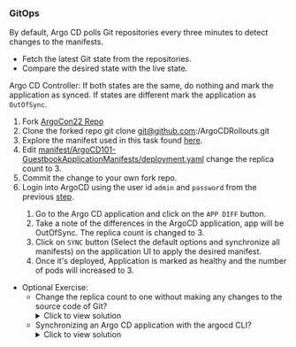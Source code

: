 ### GitOps
By default, Argo CD polls Git repositories every three minutes to detect changes to the manifests.
- Fetch the latest Git state from the repositories.
- Compare the desired state with the live state.

Argo CD Controller:
If both states are the same, do nothing and mark the application as synced.
If states are different mark the application as `OutOfSync`.


1. Fork [ArgoCon22 Repo](https://github.com/argocon22Workshop/ArgoCDRollouts)
1. Clone the forked repo git clone git@github.com:<username>/ArgoCDRollouts.git
1. Explore the manifest used in this task found [here](https://github.com/argocon22Workshop/ArgoCDRollouts/tree/main/manifests/ArgoCD101-GuestbookApplicationManifests).
1. Edit [manifest/ArgoCD101-GuestbookApplicationManifests/deployment.yaml](https://github.com/argocon22Workshop/ArgoCDRollouts/blob/main/manifests/ArgoCD101-GuestbookApplicationManifests/deployment.yaml) change the replica count to 3.
1. Commit the change to your own fork repo.
1. Login into ArgoCD using the user id `admin` and `password` from the previous [step](101_README.md#username-admin-password-run-command-below).
    >
    1. Go to the Argo CD application and  click on the `APP DIFF` button.
    1. Take a note of the differences in the ArgoCD application, app will be OutOfSync. The replica count is changed to 3.
    1. Click on  `SYNC` button (Select the default options and synchronize all manifests) on the  application UI to apply the desired manifest.
    1. Once it's deployed, Application is marked as healthy and the number of pods will increased to 3.
- Optional Exercise:
    - Change the replica count to one without making any changes to the source code of Git?
            <details>
            <summary>Click to view solution</summary>
                1. In the ArgoCD UI, click on `deploy` resource. Edit the `live manifest` and change the replica count to one.  \
                2. A total of 2 pods will terminate and the application will be marked out of sync.  \
            </details>
    - Synchronizing an Argo CD application with the argocd CLI?
            <details>
            <summary>Click to view solution</summary>
            </details>